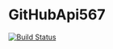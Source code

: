 # GitHubApi567

[![Build Status](https://travis-ci.org/markparis1/GitHubApi567.svg?branch=master)](https://travis-ci.org/markparis1/GitHubApi567)